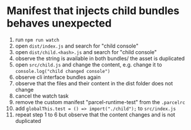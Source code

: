 # Manifest that injects child bundles behaves unexpected

1. run `npm run watch`
2. open `dist/index.js` and search for "child console"
3. open `dist/child.<hash>.js` and search for "child console"
4. observe the string is available in both bundles/ the asset is duplicated
5. open `src/child.js` and change the content, e.g. change it to `console.log("child changed console")`
6. observe cli interface bundles again
7. observe that the files and their content in the dist folder does not change
8. cancel the watch task
9. remove the custom manifest "parcel-runtime-test" from the `.parcelrc`
10. add `globalThis.test = () => import("./child");` to `src/index.js`
11. repeat step 1 to 6 but observe that the content changes and is not duplicated
